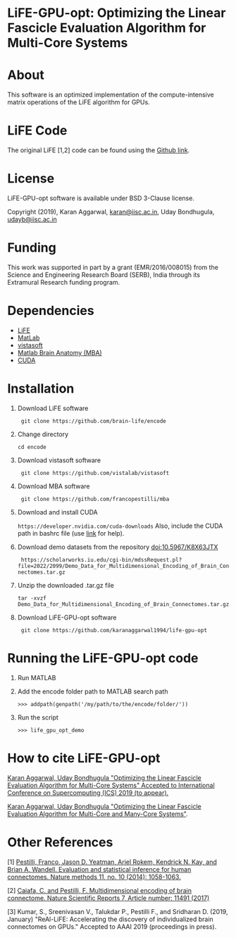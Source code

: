 # LiFE-GPU-opt: Optimizing the Linear Fascicle Evaluation Algorithm for Multi-Core Systems

# About
This software is an optimized implementation of the compute-intensive matrix operations of the LiFE algorithm for GPUs.

# LiFE Code 
The original LiFE [1,2] code can be found using the [Github link](https://github.com/brain-life/encode).

# License
LiFE-GPU-opt software is available under BSD 3-Clause license.

Copyright (2019), Karan Aggarwal, [karan@iisc.ac.in](karan@iisc.ac.in), Uday Bondhugula, [udayb@iisc.ac.in](udayb@iisc.ac.in)

# Funding 
This work was supported in part by a grant (EMR/2016/008015) from the Science and Engineering Research Board (SERB), India through its Extramural Research funding program.

# Dependencies
* [LiFE](https://github.com/brain-life/encode)
* [MatLab](http://www.mathworks.com/products/matlab/)
* [vistasoft](https://github.com/vistalab/vistasoft)
* [Matlab Brain Anatomy (MBA)](https://github.com/francopestilli/mba)
* [CUDA](https://developer.nvidia.com/cuda-downloads)

# Installation
1. Download LiFE software 

	``` git clone https://github.com/brain-life/encode```
	
2. Change directory

	``` cd encode ```
	
3. Download vistasoft software

	``` git clone https://github.com/vistalab/vistasoft```
	
4. Download MBA software

	``` git clone https://github.com/francopestilli/mba```
	
5. Download and install CUDA

	``` https://developer.nvidia.com/cuda-downloads ```
Also, include the CUDA path in bashrc file (use [link](https://devtalk.nvidia.com/default/topic/995815/cuda-setup-and-installation/path-amp-ld_library_path/) for help).

6. Download demo datasets from the repository [doi:10.5967/K8X63JTX](https://scholarworks.iu.edu/cgi-bin/mdssRequest.pl?file=2022/20995/Demo_Data_for_Multidimensional_Encoding_of_Brain_Connectomes.tar.gz)
	
	``` https://scholarworks.iu.edu/cgi-bin/mdssRequest.pl?file=2022/2099/Demo_Data_for_Multidimensional_Encoding_of_Brain_Connectomes.tar.gz```
7. Unzip the downloaded .tar.gz file 

	``` tar -xvzf Demo_Data_for_Multidimensional_Encoding_of_Brain_Connectomes.tar.gz ``` 
8. Download LiFE-GPU-opt software

	``` git clone https://github.com/karanaggarwal1994/life-gpu-opt```

# Running the LiFE-GPU-opt code
1. Run MATLAB
2. Add the encode folder path to MATLAB search path

	```>>> addpath(genpath('/my/path/to/the/encode/folder/'))```
	
3. Run the script

	```>>> life_gpu_opt_demo```

# How to cite LiFE-GPU-opt
[Karan Aggarwal, Uday Bondhugula "Optimizing the Linear Fascicle Evaluation Algorithm for Multi-Core Systems" Accepted to International Conference on Supercomputing (ICS) 2019 (to appear).](https://doi.org/10.1145/3330345.3332469)

[Karan Aggarwal, Uday Bondhugula "Optimizing the Linear Fascicle Evaluation Algorithm for Multi-Core and Many-Core Systems"](https://arxiv.org/pdf/1905.06234.pdf).

# Other References
[1] [Pestilli, Franco, Jason D. Yeatman, Ariel Rokem, Kendrick N. Kay, and Brian A. Wandell. Evaluation and statistical inference for human connectomes. Nature methods 11, no. 10 (2014): 1058-1063.](https://www.ncbi.nlm.nih.gov/pubmed/25194848)

[2] [Caiafa, C. and Pestilli, F. Multidimensional encoding of brain connectome. Nature Scientific Reports 7, Article number: 11491 (2017)](https://www.nature.com/articles/s41598-017-09250-w)

[3] Kumar, S., Sreenivasan V., Talukdar P., Pestilli F., and Sridharan D. (2019, January) "ReAl-LiFE: Accelerating the discovery of individualized brain connectomes on GPUs." Accepted to AAAI 2019 (proceedings in press).

